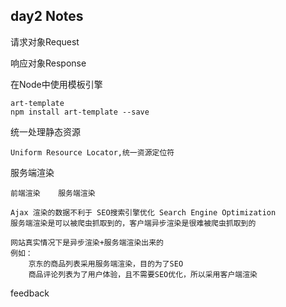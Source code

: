 ## day2 Notes

请求对象Request

响应对象Response

在Node中使用模板引擎
	
	art-template 
	npm install art-template --save
	
	
统一处理静态资源
	
	Uniform Resource Locator,统一资源定位符
	
	
服务端渲染
	
	前端渲染	服务端渲染
	
	Ajax 渲染的数据不利于 SEO搜索引擎优化 Search Engine Optimization
	服务端渲染是可以被爬虫抓取到的，客户端异步渲染是很难被爬虫抓取到的
	
	网站真实情况下是异步渲染+服务端渲染出来的
	例如：
		京东的商品列表采用服务端渲染，目的为了SEO
	    商品评论列表为了用户体验，且不需要SEO优化，所以采用客户端渲染
		
	
	
feedback